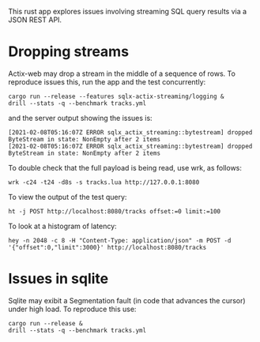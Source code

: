 This rust app explores issues involving streaming SQL query results
via a JSON REST API.

# Dropping streams

Actix-web may drop a stream in the middle of a sequence of rows.  To
reproduce issues this, run the app and the test concurrently:

    cargo run --release --features sqlx-actix-streaming/logging &
    drill --stats -q --benchmark tracks.yml

and the server output showing the issues is:

    [2021-02-08T05:16:07Z ERROR sqlx_actix_streaming::bytestream] dropped ByteStream in state: NonEmpty after 2 items
    [2021-02-08T05:16:07Z ERROR sqlx_actix_streaming::bytestream] dropped ByteStream in state: NonEmpty after 2 items

To double check that the full payload is being read, use wrk, as follows:

    wrk -c24 -t24 -d8s -s tracks.lua http://127.0.0.1:8080

To view the output of the test query:

    ht -j POST http://localhost:8080/tracks offset:=0 limit:=100

To look at a histogram of latency:

    hey -n 2048 -c 8 -H "Content-Type: application/json" -m POST -d '{"offset":0,"limit":3000}' http://localhost:8080/tracks

# Issues in sqlite

Sqlite may exibit a Segmentation fault (in code that advances the cursor)
under high load. To reproduce this use:

    cargo run --release &
    drill --stats -q --benchmark tracks.yml


